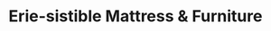 ---
title: "Erie-sistible Mattress & Furniture"
url: /erie/erie-sistible-mattress-und-furniture/
shop: Betten
---